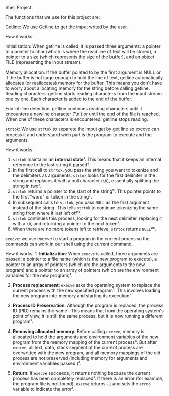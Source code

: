 Shell Project:

The functions that we use for this project are:

Getline: We use Getline to get the imput writed by the user.

How it works: 

Initialization: When getline is called, it is passed three arguments: a pointer to a pointer to char (which is where the read line of text will be stored), a pointer to a size (which represents the size of the buffer), and an object FILE (representing the input stream).

Memory allocation: If the buffer pointed to by the first argument is NULL or if the buffer is not large enough to hold the line of text, getline automatically allocates (or reallocates) memory for the buffer. This means you don't have to worry about allocating memory for the string before calling getline.
Reading characters: getline starts reading characters from the input stream one by one. Each character is added to the end of the buffer.

End-of-line detection: getline continues reading characters until it encounters a newline character ('\n') or until the end of the file is reached. When one of these characters is encountered, getline stops reading.

`strtok`: We use `strtok` to separete the imput get by get line so execve can process it and understand wich part is the program to execute and the arguments.

How it works:

1. `strtok` maintains an **internal state**¹. This means that it keeps an internal reference to the last string it parsed⁴.
2. In the first call to `strtok`, you pass the string you want to tokenize and the delimiters as arguments. `strtok` looks for the first delimiter in the string and replaces it with a null character (`\0`), essentially splitting the string in two¹.
3. `strtok` returns a pointer to the start of the string⁵. This pointer points to the first "word" or token in the string².
4. In subsequent calls to `strtok`, you pass `NULL` as the first argument instead of the string. This tells `strtok` to continue tokenizing the same string from where it last left off¹⁵.
5. `strtok` continues this process, looking for the next delimiter, replacing it with a `\0`, and returning a pointer to the next token¹.
6. When there are no more tokens left to retrieve, `strtok` returns `NULL`²⁵.

`execve`: we use execve to start a program in the current proces so the commands can work in our shell using the current command.

How it works: 1. **Initialization**: When `execve` is called, three arguments are passed: a pointer to a file name (which is the new program to execute), a pointer to an array of pointers (which are the arguments to the new program) and a pointer to an array of pointers (which are the environment variables for the new program)¹.

2. **Process replacement**: `execve` asks the operating system to replace the current process with the new specified program¹. This involves loading the new program into memory and starting its execution¹.

3. **Process ID Preservation**: Although the program is replaced, the process ID (PID) remains the same¹. This means that from the operating system's point of view, it is still the same process, but it is now running a different program¹.

4. **Removing allocated memory**: Before calling `execve`, memory is allocated to hold the arguments and environment variables of the new program from the memory mapping of the current process³. But after `execve`, all text, data, stack segment of the current process are overwritten with the new program, and all memory mappings of the old process are not preserved (including memory for arguments and environment variables passed )³.

5. **Return**: If `execve` succeeds, it returns nothing because the current process has been completely replaced¹. If there is an error (for example, the program file is not found), `execve` returns `-1` and sets the `errno` variable to indicate the error¹.

